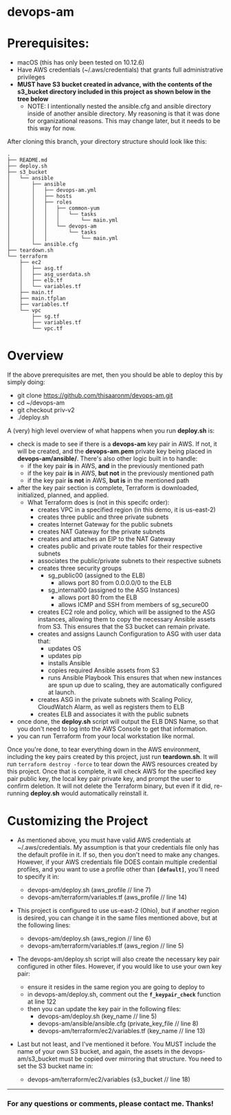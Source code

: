 # devops-am

# Prerequisites:
- macOS (this has only been tested on 10.12.6)
- Have AWS credentials (~/.aws/credentials) that grants full administrative privileges
- **MUST have S3 bucket created in advance, with the contents of the s3_bucket directory included in this project as shown below in the tree below**
  - NOTE: I intentionally nested the ansible.cfg and ansible directory inside of another ansible directory. My reasoning is that it was done for organizational reasons. This may change later, but it needs to be this way for now.

After cloning this branch, your directory structure should look like this:
```
.
├── README.md
├── deploy.sh
├── s3_bucket
│   └── ansible
│       ├── ansible
│       │   ├── devops-am.yml
│       │   ├── hosts
│       │   ├── roles
│       │   │   ├── common-yum
│       │   │   │   └── tasks
│       │   │   │       └── main.yml
│       │   │   └── devops-am
│       │   │       └── tasks
│       │   │           └── main.yml
│       └── ansible.cfg
├── teardown.sh
└── terraform
    ├── ec2
    │   ├── asg.tf
    │   ├── asg_userdata.sh
    │   ├── elb.tf
    │   └── variables.tf
    ├── main.tf
    ├── main.tfplan
    ├── variables.tf
    └── vpc
        ├── sg.tf
        ├── variables.tf
        └── vpc.tf
```


# Overview
If the above prerequisites are met, then you should be able to deploy this by simply doing:
  - git clone https://github.com/thisaaronm/devops-am.git
  - cd ~/devops-am
  - git checkout priv-v2
  - ./deploy.sh

A (very) high level overview of what happens when you run __deploy.sh__ is:
- check is made to see if there is a __devops-am__ key pair in AWS. If not, it will be created, and the __devops-am.pem__ private key being placed in __devops-am/ansible/__. There's also other logic built in to handle:
  - if the key pair __is__ in AWS, __and__ in the previously mentioned path
  - if the key pair __is__ in AWS, __but not__ in the previously mentioned path
  - if the key pair __is not__ in AWS, __but is__ in the mentioned path
- after the key pair section is complete, Terraform is downloaded, initialized, planned, and applied.
  - What Terraform does is (not in this specifc order):
    - creates VPC in a specified region (in this demo, it is us-east-2)
    - creates three public and three private subnets
    - creates Internet Gateway for the public subnets
    - creates NAT Gateway for the private subnets
    - creates and attaches an EIP to the NAT Gateway
    - creates public and private route tables for their respective subnets
    - associates the public/private subnets to their respective subnets
    - creates three security groups
      - sg_public00 (assigned to the ELB)
        - allows port 80 from 0.0.0.0/0 to the ELB
      - sg_internal00 (assigned to the ASG Instances)
        - allows port 80 from the ELB
        - allows ICMP and SSH from members of sg_secure00
    - creates EC2 role and policy, which will be assigned to the ASG instances, allowing them to copy the necessary Ansible assets from S3. This ensures that the S3 bucket can remain private.
    - creates and assigns Launch Configuration to ASG with user data that:
      - updates OS
      - updates pip
      - installs Ansible
      - copies required Ansible assets from S3
      - runs Ansible Playbook
      This ensures that when new instances are spun up due to scaling, they are automatically configured at launch.
    - creates ASG in the private subnets with Scaling Policy, CloudWatch Alarm, as well as registers them to ELB
    - creates ELB and associates it with the public subnets
- once done, the __deploy.sh__ script will output the ELB DNS Name, so that you don't need to log into the AWS Console to get that information.
- you can run Terraform from your local workstation like normal.

Once you're done, to tear everything down in the AWS environment, including the key pairs created by this project, just run __teardown.sh__. It will run ```terraform destroy -force``` to tear down the AWS resources created by this project. Once that is complete, it will check AWS for the specified key pair public key, the local key pair private key, and prompt the user to confirm deletion. It will not delete the Terraform binary, but even if it did, re-running __deploy.sh__ would automatically reinstall it.

# Customizing the Project
- As mentioned above, you must have valid AWS credentials at ~/.aws/credentials. My assumption is that your credentials file only has the default profile in it. If so, then you don't need to make any changes. However, if your AWS credentials file DOES contain multiple credential profiles, and you want to use a profile other than __```[default]```__, you'll need to specify it in:
  - devops-am/deploy.sh (aws_profile // line 7)
  - devops-am/terraform/variables.tf (aws_profile // line 14)

- This project is configured to use us-east-2 (Ohio), but if another region is desired, you can change it in the same files mentioned above, but at the following lines:
  - devops-am/deploy.sh (aws_region // line 6)
  - devops-am/terraform/variables.tf (aws_region // line 5)

- The devops-am/deploy.sh script will also create the necessary key pair configured in other files. However, if you would like to use your own key pair:
  - ensure it resides in the same region you are going to deploy to
  - in devops-am/deploy.sh, comment out the __```f_keypair_check```__ function at line 122
  - then you can update the key pair in the following files:
    - devops-am/deploy.sh (key_name // line 5)
    - devops-am/ansible/ansible.cfg (private_key_file // line 8)
    - devops-am/terraform/ec2/variables.tf (key_name // line 13)

- Last but not least, and I've mentioned it before. You MUST include the name of your own S3 bucket, and again, the assets in the devops-am/s3_bucket must be copied over mirroring that structure. You need to set the S3 bucket name in:
  - devops-am/terraform/ec2/variables (s3_bucket // line 18)
---
### For any questions or comments, please contact me. Thanks!
